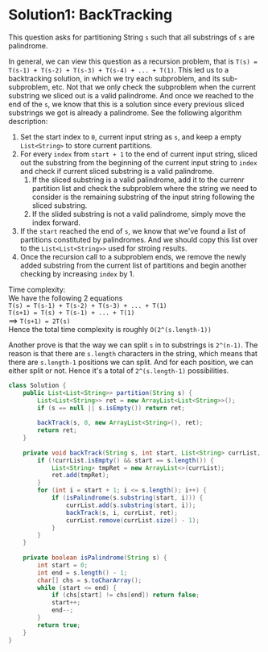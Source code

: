 # Solution1: BackTracking

This question asks for partitioning String `s` such that all substrings of `s` are palindrome.  

In general, we can view this question as a recursion problem, that is `T(s) = T(s-1) + T(s-2) + T(s-3) + T(s-4) + ... + T(1)`. This led us to a backtracking solution, in which we try each subproblem, and its sub-subproblem, etc. Not that we only check the subproblem when the current substring we sliced out is a valid palindrome. And once we reached to the end of the `s`, we know that this is a solution since every previous sliced substrings we got is already a palindrome. See the following algorithm description:

1. Set the start index to `0`, current input string as `s`, and keep a empty `List<String>` to store current partitions.  
2. For every `index` from `start + 1` to the end of current input string, sliced out the substring from the beginning of the current input string to `index` and check if current sliced substring is a valid palindrome.  
    1. If the sliced substring is a valid palindrome, add it to the currenr partition list and check the subproblem where the string we need to consider is the remaining substring of the input string following the sliced substring.  
    2. If the slided substring is not a valid palindrome, simply move the index forward.  
3. If the `start` reached the end of `s`, we know that we've found a list of partitions constituted by palindromes. And we should copy this list over to the `List<List<String>>` used for stroing results.   
4. Once the recursion call to a subproblem ends, we remove the newly added substring from the current list of partitions and begin another checking by increasing `index` by 1.  

Time complexity:  
We have the following 2 equations  
`T(s) = T(s-1) + T(s-2) + T(s-3) + ... + T(1)`  
`T(s+1) = T(s) + T(s-1) + ... + T(1)`  
==> `T(s+1) = 2T(s)`  
Hence the total time complexity is roughly `O(2^(s.length-1))`  

Another prove is that the way we can split `s` in to substrings is `2^(n-1)`. The reason is that there are `s.length` characters in the string, which means that there are `s.length-1` positions we can split. And for each position, we can either split or not. Hence it's a total of `2^(s.length-1)` possibilities.  

```Java
class Solution {
    public List<List<String>> partition(String s) {
        List<List<String>> ret = new ArrayList<List<String>>();
        if (s == null || s.isEmpty()) return ret;
        
        backTrack(s, 0, new ArrayList<String>(), ret);
        return ret;
    }
    
    private void backTrack(String s, int start, List<String> currList, List<List<String>> ret) {
        if (!currList.isEmpty() && start == s.length()) {
            List<String> tmpRet = new ArrayList<>(currList);
            ret.add(tmpRet);
        }
        for (int i = start + 1; i <= s.length(); i++) {
            if (isPalindrome(s.substring(start, i))) {
                currList.add(s.substring(start, i));
                backTrack(s, i, currList, ret);
                currList.remove(currList.size() - 1);
            }
        }
    }
    
    private boolean isPalindrome(String s) {
        int start = 0;
        int end = s.length() - 1;
        char[] chs = s.toCharArray();
        while (start <= end) {
            if (chs[start] != chs[end]) return false;
            start++;
            end--;
        }
        return true;
    }
}
```
